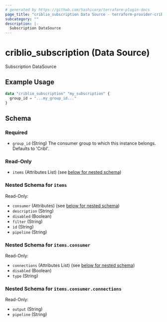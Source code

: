 ```yaml
---
# generated by https://github.com/hashicorp/terraform-plugin-docs
page_title: "criblio_subscription Data Source - terraform-provider-criblio"
subcategory: ""
description: |-
  Subscription DataSource
---
```


# criblio_subscription (Data Source)

Subscription DataSource

## Example Usage

```terraform
data "criblio_subscription" "my_subscription" {
  group_id = "...my_group_id..."
}
```

<!-- schema generated by tfplugindocs -->
## Schema

### Required

- `group_id` (String) The consumer group to which this instance belongs. Defaults to 'Cribl'.

### Read-Only

- `items` (Attributes List) (see [below for nested schema](#nestedatt--items))

<a id="nestedatt--items"></a>
### Nested Schema for `items`

Read-Only:

- `consumer` (Attributes) (see [below for nested schema](#nestedatt--items--consumer))
- `description` (String)
- `disabled` (Boolean)
- `filter` (String)
- `id` (String)
- `pipeline` (String)

<a id="nestedatt--items--consumer"></a>
### Nested Schema for `items.consumer`

Read-Only:

- `connections` (Attributes List) (see [below for nested schema](#nestedatt--items--consumer--connections))
- `disabled` (Boolean)
- `type` (String)

<a id="nestedatt--items--consumer--connections"></a>
### Nested Schema for `items.consumer.connections`

Read-Only:

- `output` (String)
- `pipeline` (String)
